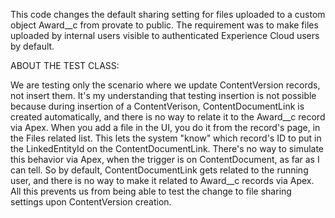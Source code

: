 This code changes the default sharing setting for files uploaded to a custom object Award__c from provate to public. The requirement was to make files uploaded by internal users visible to authenticated Experience Cloud users by default.

ABOUT THE TEST CLASS:

We are testing only the scenario where we update ContentVersion records, not insert them. It's my understanding that testing insertion is not possible because during insertion of a ContentVerison, ContentDocumentLink is created automatically, and there is no way to relate it to the Award__c record via Apex. When you add a file in the UI, you do it from the record's page, in the Files related list. This lets the system "know" which record's ID to put in the LinkedEntityId on the ContentDocumentLink. There's no way to simulate this behavior via Apex, when the trigger is on ContentDocument, as far as I can tell. So by default, ContentDocumentLink gets related to the running user, and there is no way to make it related to Award__c records via Apex. All this prevents us from being able to test the change to file sharing settings upon ContentVersion creation.

